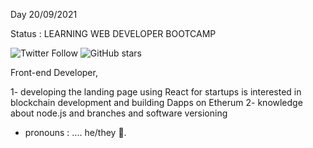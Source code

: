  Day 20/09/2021
 
Status : LEARNING WEB DEVELOPER BOOTCAMP  



![Twitter Follow](https://img.shields.io/twitter/follow/zoro_94?style=social)
![GitHub stars](https://img.shields.io/github/stars/zoro9483?tab=stars?style=social)

Front-end Developer, 

1- developing the landing page using React for startups is interested in blockchain development and building Dapps on Etherum 
2- knowledge about node.js and branches and software versioning 

- pronouns : .... he/they 🐛.



